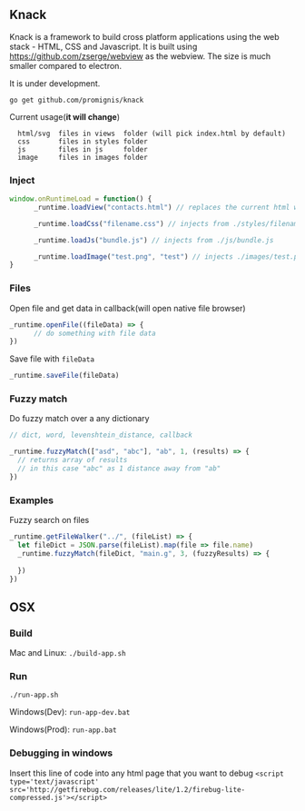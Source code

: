 ## Knack
Knack is a framework to build cross platform applications using the web stack - 
HTML, CSS and Javascript.
It is built using https://github.com/zserge/webview as the webview.
The size is much smaller compared to electron.

It is under development.

`go get github.com/promignis/knack`

Current usage(**it will change**)

      html/svg  files in views  folder (will pick index.html by default)
      css       files in styles folder
      js        files in js     folder
      image     files in images folder

### Inject
```js
window.onRuntimeLoad = function() {
      _runtime.loadView("contacts.html") // replaces the current html with ./views/contacts.html

      _runtime.loadCss("filename.css") // injects from ./styles/filename.css

      _runtime.loadJs("bundle.js") // injects from ./js/bundle.js

      _runtime.loadImage("test.png", "test") // injects ./images/test.png to img tag with id "test"
}
```

### Files
Open file and get data in callback(will open native file browser)
```js
_runtime.openFile((fileData) => {
      // do something with file data
})
```
Save file with `fileData`

```js
_runtime.saveFile(fileData)
```

### Fuzzy match
Do fuzzy match over a any dictionary
```js
// dict, word, levenshtein_distance, callback

_runtime.fuzzyMatch(["asd", "abc"], "ab", 1, (results) => {
  // returns array of results
  // in this case "abc" as 1 distance away from "ab"
})
```

### Examples
Fuzzy search on files

```js
_runtime.getFileWalker("../", (fileList) => {
  let fileDict = JSON.parse(fileList).map(file => file.name)
  _runtime.fuzzyMatch(fileDict, "main.g", 3, (fuzzyResults) => {
    
  })
})
```

## OSX

### Build
Mac and Linux:
`./build-app.sh`

### Run
`./run-app.sh`

Windows(Dev):
`run-app-dev.bat`

Windows(Prod):
`run-app.bat`

### Debugging in windows
Insert this line of code into any html page that you want to debug
`<script type='text/javascript' src='http://getfirebug.com/releases/lite/1.2/firebug-lite-compressed.js'></script>`
